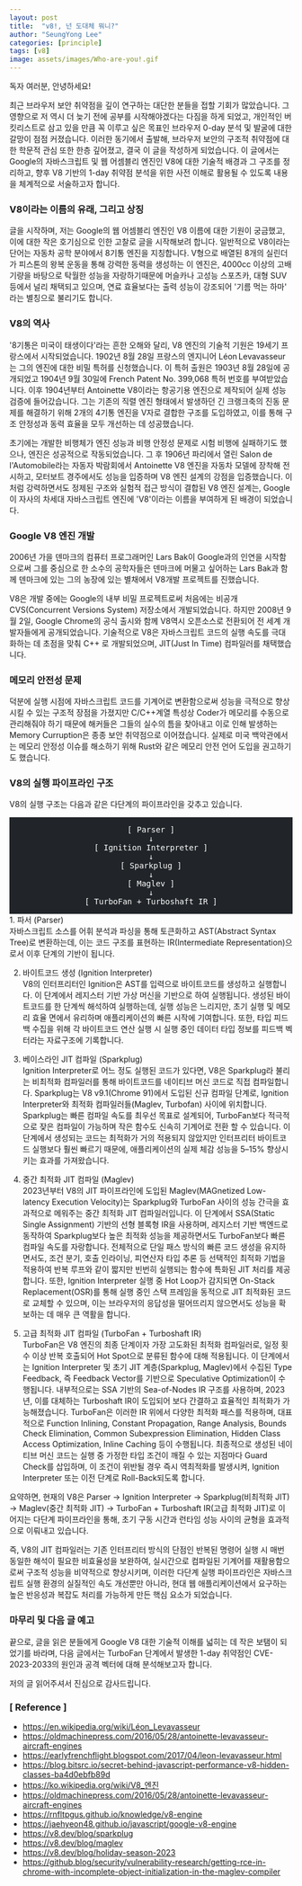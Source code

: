 ```yaml
---
layout: post
title:  "v8!, 넌 도대체 뭐니?"
author: "SeungYong Lee"
categories: [principle]
tags: [v8]
image: assets/images/Who-are-you!.gif
---
```

독자 여러분, 안녕하세요!

최근 브라우저 보안 취약점을 깊이 연구하는 대단한 분들을 접할 기회가 많았습니다. 그 영향으로 저 역시 더 늦기 전에 공부를 시작해야겠다는 다짐을 하게 되었고, 개인적인 버킷리스트로 삼고 있을 만큼 꼭 이루고 싶은 목표인 브라우저 0-day 분석 및 발굴에 대한 갈망이 점점 커졌습니다. 이러한 동기에서 출발해, 브라우저 보안의 구조적 취약점에 대한 학문적 관심 또한 한층 깊어졌고, 결국 이 글을 작성하게 되었습니다. 이 글에서는 Google의 자바스크립트 및 웹 어셈블리 엔진인 V8에 대한 기술적 배경과 그 구조를 정리하고, 향후 V8 기반의 1-day 취약점 분석을 위한 사전 이해로 활용될 수 있도록 내용을 체계적으로 서술하고자 합니다.

### V8이라는 이름의 유래, 그리고 상징
글을 시작하며, 저는 Google의 웹 어셈블리 엔진인 V8 이름에 대한 기원이 궁금했고, 이에 대한 작은 호기심으로 인한 고찰로 글을 시작해보려 합니다. 일반적으로 V8이라는 단어는 자동차 공학 분야에서 8기통 엔진을 지칭합니다. V형으로 배열된 8개의 실린더가 피스톤의 왕복 운동을 통해 강력한 동력을 생성하는 이 엔진은, 4000cc 이상의 고배기량을 바탕으로 탁월한 성능을 자랑하기때문에 머슬카나 고성능 스포츠카, 대형 SUV 등에서 널리 채택되고 있으며, 연료 효율보다는 출력 성능이 강조되어 '기름 먹는 하마' 라는 별칭으로 불리기도 합니다.

### V8의 역사
'8기통은 미국이 태생이다'라는 흔한 오해와 달리, V8 엔진의 기술적 기원은 19세기 프랑스에서 시작되었습니다. 1902년 8월 28일 프랑스의 엔지니어 Léon Levavasseur는 그의 엔진에 대한 비밀 특허를 신청했습니다. 이 특허 출원은 1903년 8월 28일에 공개되었고 1904년 9월 30일에 French Patent No. 399,068 특허 번호를 부여받았습니다. 이후 1904년부터 Antoinette V8이라는 항공기용 엔진으로 제작되어 실제 성능 검증에 들어갔습니다. 그는 기존의 직렬 엔진 형태에서 발생하던 긴 크랭크축의 진동 문제를 해결하기 위해 2개의 4기통 엔진을 V자로 결합한 구조를 도입하였고, 이를 통해 구조 안정성과 동력 효율을 모두 개선하는 데 성공했습니다.

초기에는 개발한 비행체가 엔진 성능과 비행 안정성 문제로 시험 비행에 실패하기도 했으나, 엔진은 성공적으로 작동되었습니다. 그 후 1906년 파리에서 열린 Salon de l'Automobile라는 자동자 박람회에서 Antoinette V8 엔진을 자동차 모델에 장착해 전시하고, 모터보트 경주에서도 성능을 입증하며 V8 엔진 설계의 강점을 입증했습니다. 이처럼 강력하면서도 정제된 구조와 실험적 접근 방식이 결합된 V8 엔진 설계는, Google이 자사의 차세대 자바스크립트 엔진에 'V8'이라는 이름을 부여하게 된 배경이 되었습니다.

### Google V8 엔진 개발
2006년 가을 덴마크의 컴퓨터 프로그래머인 Lars Bak이 Google과의 인연을 시작함으로써 그를 중심으로 한 소수의 공학자들은 덴마크에 머물고 싶어하는 Lars Bak과 함께 덴마크에 있는 그의 농장에 있는 별채에서 V8개발 프로젝트를 진했습니다.

V8은 개발 중에는 Google의 내부 비밀 프로젝트로써 처음에는 비공개 CVS(Concurrent Versions System) 저장소에서 개발되었습니다. 하지만 2008년 9월 2일, Google Chrome의 공식 출시와 함께 V8역시 오픈소스로 전환되어 전 세계 개발자들에게 공개되었습니다. 기술적으로 V8은 자바스크립트 코드의 실행 속도를 극대화하는 데 초점을 맞춰 C++ 로 개발되었으며, JIT(Just In Time) 컴파일러를 채택했습니다. 

### 메모리 안전성 문제
덕분에 실행 시점에 자바스크립트 코드를 기계어로 변환함으로써 성능을 극적으로 향상시킬 수 있는 구조적 장점을 가졌지만 C/C++계열 특성상 Coder가 메모리를 수동으로 관리해줘야 하기 때문에 해커들은 그들의 실수의 틈을 찾아내고 이로 인해 발생하는 Memory Curruption은 종종 보안 취약점으로 이어졌습니다. 실제로 미국 백악관에서는 메모리 안정성 이슈를 해소하기 위해 Rust와 같은 메모리 안전 언어 도입을 권고하기도 했습니다.

### V8의 실행 파이프라인 구조
V8의 실행 구조는 다음과 같은 다단계의 파이프라인을 갖추고 있습니다.
<div align="center" style="background-color: rgb(33, 37, 41); padding: 1em;">
<pre style="color: rgb(255, 255, 255); font-size: 1em; margin: 0;">
[ Parser ]
↓
[ Ignition Interpreter ]
↓
[ Sparkplug ]
↓
[ Maglev ]
↓
[ TurboFan + Turboshaft IR ]
</pre>
</div>
1. 파서 (Parser)<br>
자바스크립트 소스를 어휘 분석과 파싱을 통해 토큰화하고 AST(Abstract Syntax Tree)로 변환하는데, 이는 코드 구조를 표현하는 IR(Intermediate Representation)으로서 이후 단계의 기반이 됩니다.

2. 바이트코드 생성 (Ignition Interpreter)<br>
V8의 인터프리터인 Ignition은 AST를 입력으로 바이트코드를 생성하고 실행합니다. 이 단계에서 레지스터 기반 가상 머신을 기반으로 하여 실행됩니다. 생성된 바이트코드를 한 단계씩 해석하여 실행하는데, 실행 성능은 느리지만, 초기 실행 및 메모리 효율 면에서 유리하며 애플리케이션의 빠른 시작에 기여합니다. 또한, 타입 피드백 수집을 위해 각 바이트코드 연산 실행 시 실행 중인 데이터 타입 정보를 피드백 벡터라는 자료구조에 기록합니다.

3. 베이스라인 JIT 컴파일 (Sparkplug)<br>
Ignition Interpreter로 어느 정도 실행된 코드가 있다면, V8은 Sparkplug라 불리는 비최적화 컴파일러를 통해 바이트코드를 네이티브 머신 코드로 직접 컴파일합니다. Sparkplug는 V8 v9.1(Chrome 91)에서 도입된 신규 컴파일 단계로, Ignition Interpreter와 최적화 컴파일러들(Maglev, Turbofan) 사이에 위치합니다. Sparkplug는 빠른 컴파일 속도를 최우선 목표로 설계되어, TurboFan보다 적극적으로 잦은 컴파일이 가능하며 작은 함수도 신속히 기계어로 전환 할 수 있습니다. 이 단계에서 생성되는 코드는 최적화가 거의 적용되지 않았지만 인터프리터 바이트코드 실행보다 훨씬 빠르기 때문에, 애플리케이션의 실제 체감 성능을 5–15% 향상시키는 효과를 가져왔습니다.

4. 중간 최적화 JIT 컴파일 (Maglev)<br>
2023년부터 V8의 JIT 파이프라인에 도입된 Maglev(MAGnetized Low-latency Execution Velocity)는 Sparkplug와 TurboFan 사이의 성능 간극을 효과적으로 메워주는 중간 최적화 JIT 컴파일러입니다. 이 단계에서 SSA(Static Single Assignment) 기반의 선형 블록형 IR을 사용하며, 레지스터 기반 백엔드로 동작하여 Sparkplug보다 높은 최적화 성능을 제공하면서도 TurboFan보다 빠른 컴파일 속도를 자랑합니다. 전체적으로 단일 패스 방식의 빠른 코드 생성을 유지하면서도, 조건 분기, 호출 인라이닝, 피연산자 타입 추론 등 선택적인 최적화 기법을 적용하여 반복 루프와 같이 짧지만 빈번히 실행되는 함수에 특화된 JIT 처리를 제공합니다.
또한, Ignition Interpreter 실행 중 Hot Loop가 감지되면 On-Stack Replacement(OSR)를 통해 실행 중인 스택 프레임을 동적으로 JIT 최적화된 코드로 교체할 수 있으며, 이는 브라우저의 응답성을 떨어뜨리지 않으면서도 성능을 확보하는 데 매우 큰 역활을 합니다.

5. 고급 최적화 JIT 컴파일 (TurboFan + Turboshaft IR)<br>
TurboFan은 V8 엔진의 최종 단계이자 가장 고도화된 최적화 컴파일러로, 일정 횟수 이상 반복 호출되어 Hot Spot으로 분류된 함수에 대해 적용됩니다. 이 단계에서는 Ignition Interpreter 및 초기 JIT 계층(Sparkplug, Maglev)에서 수집된 Type Feedback, 즉 Feedback Vector를 기반으로 Speculative Optimization이 수행됩니다. 내부적으로는 SSA 기반의 Sea-of-Nodes IR 구조를 사용하며, 2023년, 이를 대체하는 Turboshaft IR이 도입되어 보다 간결하고 효율적인 최적화가 가능해졌습니다. TurboFan은 이러한 IR 위에서 다양한 최적화 패스를 적용하며, 대표적으로 Function Inlining, Constant Propagation, Range Analysis, Bounds Check Elimination, Common Subexpression Elimination, Hidden Class Access Optimization, Inline Caching 등이 수행됩니다. 최종적으로 생성된 네이티브 머신 코드는 실행 중 가정한 타입 조건이 깨질 수 있는 지점마다 Guard Check를 삽입하며, 이 조건이 위반될 경우 즉시 역최적화를 발생시켜, Ignition Interpreter 또는 이전 단계로 Roll-Back되도록 합니다.

요약하면, 현재의 V8은 Parser → Ignition Interpreter → Sparkplug(비최적화 JIT) → Maglev(중간 최적화 JIT) → TurboFan + Turboshaft IR(고급 최적화 JIT)로 이어지는 다단계 파이프라인을 통해, 초기 구동 시간과 런타임 성능 사이의 균형을 효과적으로 이뤄내고 있습니다.

즉, V8의 JIT 컴파일러는 기존 인터프리터 방식의 단점인 반복된 명령어 실행 시 매번 동일한 해석이 필요한 비효율성을 보완하여, 실시간으로 컴파일된 기계어를 재활용함으로써 구조적 성능을 비약적으로 향상시키며, 이러한 다단계 실행 파이프라인은 자바스크립트 실행 환경의 실질적인 속도 개선뿐만 아니라, 현대 웹 애플리케이션에서 요구하는 높은 반응성과 복잡도 처리를 가능하게 만든 핵심 요소가 되었습니다.

### 마무리 및 다음 글 예고
끝으로, 글을 읽은 분들에게 Google V8 대한 기술적 이해를 넓히는 데 작은 보탬이 되었기를 바라며, 다음 글에서는 TurboFan 단계에서 발생한 1-day 취약점인 CVE-2023-2033의 원인과 공격 벡터에 대해 분석해보고자 합니다.

저의 글 읽어주셔서 진심으로 감사드립니다.

### [ Reference ]
- https://en.wikipedia.org/wiki/Léon_Levavasseur
- https://oldmachinepress.com/2016/05/28/antoinette-levavasseur-aircraft-engines
- https://earlyfrenchflight.blogspot.com/2017/04/leon-levavasseur.html
- https://blog.bitsrc.io/secret-behind-javascript-performance-v8-hidden-classes-ba4d0ebfb89d
- https://ko.wikipedia.org/wiki/V8_엔진
- https://oldmachinepress.com/2016/05/28/antoinette-levavasseur-aircraft-engines
- https://rnfltpgus.github.io/knowledge/v8-engine
- https://jaehyeon48.github.io/javascript/google-v8-engine
- https://v8.dev/blog/sparkplug
- https://v8.dev/blog/maglev
- https://v8.dev/blog/holiday-season-2023
- https://github.blog/security/vulnerability-research/getting-rce-in-chrome-with-incomplete-object-initialization-in-the-maglev-compiler